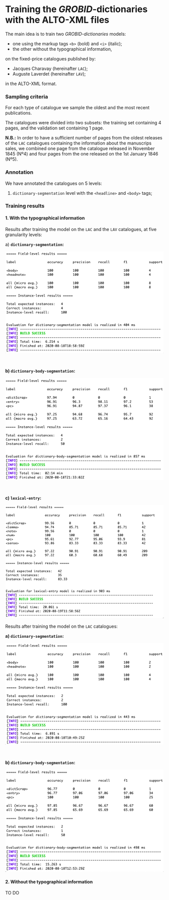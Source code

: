 # Training the *GROBID*-dictionaries with the ALTO-XML files

The main idea is to train two _GROBID-dictionaries_ models:

* one using the markup tags `<b>` (bold) and `<i>` (italic);
* the other without the typographical information,

on the fixed-price catalogues published by:

* Jacques Charavay (hereinafter `LAC`);
* Auguste Laverdet (hereinafter `LAV`);

in the ALTO-XML format.

### Sampling criteria

For each type of catalogue we sample the oldest and the most recent publications.

The catalogues were divided into two subsets: the training set containing 4 pages, and the validation set containing 1 page.

**N.B.:** In order to have a sufficient number of pages from the oldest releases of the `LAC` catalogues containing the information about the manuscrips sales, we combined one page from the catalogue released in November 1845 (Nº4) and four pages from the one released on the 1st January 1846 (Nº5).   

### Annotation 

We have annotated the catalogues on 5 levels:

1. `dictionary-segmentation` level with the `<headline>` and `<body>` tags;

### Training results

#### 1. With the typographical information

Results after training the model on the `LAC` and the `LAV` catalogues, at five granularity levels:

a) **`dictionary-segmentation`:**

 ![LAC_LAV_dictionary-segmentation](img/LAC_LAV_dictionary-segmentation.jpg)

<br/>

**b) `dictionary-body-segmentation`:**

![LAC_LAV_dictionary-body-segmentation](img/LAC_LAV_dictionary-body-segmentation.jpg)

<br/>

**c) `lexical-entry`:**

![LAC_LAV_lexical-entry](img/LAC_LAV_lexical-entry.jpg)



Results after training the model on the `LAC` catalogues:

**a) `dictionary-segmentation`:**

![LAC_dictionary-segmentation](img/LAC_dictionary-segmentation.jpg)

<br/>

**b) `dictionary-body-segmentation`:**

![LAC_dictionary-body-segmentation](img/LAC_dictionary-body-segmentation.jpg)

#### 2. Without the typographical information

TO DO
